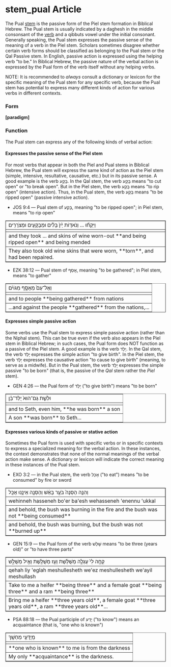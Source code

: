 # stem_pual Article
The Pual [stem](https://git.door43.org/Door43/en-uhg/src/master/content/stem/02.md) is the passive form of the Piel stem formation in Biblical Hebrew.  The Pual stem is usually indicated by a daghesh in the middle consonsant of the [verb](https://git.door43.org/Door43/en-uhg/src/master/content/verb/02.md) and a qibbuts vowel under the initial consonant. Generally speaking, the Pual stem expresses the passive sense of the meaning of a verb in the Piel stem.  Scholars sometimes disagree whether certain verb forms should be classified as belonging to the Pual stem or the Qal Passive stem.  In English, passive action is expressed using the helping verb "to be." In Biblical Hebrew, the passive nature of the verbal action is expressed by the Pual form of the verb itself without any helping verbs.

NOTE: It is recommended to *always* consult a dictionary or lexicon for the specific meaning of the Pual stem for any specific verb, because the Pual stem has potential to express many different kinds of action for various verbs in different contexts.

### Form

**[paradigm]**

### Function

The Pual stem can express any of the following kinds of verbal action:
 
#### Expresses the passive sense of the Piel stem
For most verbs that appear in both the Piel and Pual stems in Biblical Hebrew, the Pual stem will express the same kind of action as the Piel stem (simple, intensive, resultative, causative, etc.) but in its passive sense.  A good example is the verb בָּקַע.  In the Qal stem, the verb בָּקַע means "to cut open" or "to break open".  But in the Piel stem, the verb בָּקַע means "to rip open" (intensive action).  Thus, in the Pual stem, the verb בָּקַע means "to be ripped open" (passive intensive action).  

* JOS 9:4 –– Pual stem of בָּקַע, meaning "to be ripped open"; in Piel stem, means "to rip open"
<table border="1" class="docutils">
<colgroup>
<col width="100%" />
</colgroup>
<tbody valign="top">
<tr class="row-odd"><td>וַיִּקְח֞וּ ... וְנֹאד֥וֹת יַ֙יִן֙ בָּלִ֔ים וּמְבֻקָּעִ֖ים וּמְצֹרָרִֽים</td>
</tr>
<tr class="row-even"><td></td>
</tr>
<tr class="row-odd"><td>and they took ... and skins of wine worn-out **and being ripped open** and being mended</td>
</tr>
<tr class="row-even"><td>They also took old wine skins that were worn, **torn**, and had been repaired.</td>
</tr>
</tbody>
</table>

* EZK 38:12 –– Pual stem of אָסַף, meaning "to be gathered"; in Piel stem, means "to gather"
<table border="1" class="docutils">
<colgroup>
<col width="100%" />
</colgroup>
<tbody valign="top">
<tr class="row-odd"><td>וְאֶל־עַם֙ מְאֻסָּ֣ף מִגּוֹיִ֔ם</td>
</tr>
<tr class="row-even"><td></td>
</tr>
<tr class="row-odd"><td>and to people **being gathered** from nations</td>
</tr>
<tr class="row-even"><td>...and against the people **gathered** from the nations,...</td>
</tr>
</tbody>
</table>

#### Expresses simple passive action
Some verbs use the Pual stem to express simple passive action (rather than the Niphal stem).  This can be true even if the verb also appears in the Piel stem in Biblical Hebrew; in such cases, the Pual form does NOT function as a passive of the Piel stem. A good example is the verb יָלַד.  In the Qal stem, the verb יָלַד expresses the simple action "to give birth".  In the Piel stem, the verb יָלַד expresses the causative action "to cause to give birth" (meaning, to serve as a midwife).  But in the Pual stem, the verb יָלַד expresses the simple passive "to be born" (that is, the passive of the *Qal* stem rather the *Piel* stem).

* GEN 4:26 –– the Pual form of יָלַד ("to give birth") means "to be born"
<table border="1" class="docutils">
<colgroup>
<col width="100%" />
</colgroup>
<tbody valign="top">
<tr class="row-odd"><td>וּלְשֵׁ֤ת גַּם־הוּא֙ יֻלַּד־בֵּ֔ן</td>
</tr>
<tr class="row-even"><td></td>
</tr>
<tr class="row-odd"><td>and to Seth, even him, **he was born** a son</td>
</tr>
<tr class="row-even"><td>A son **was born** to Seth...</td>
</tr>
</tbody>
</table>


#### Expresses various kinds of passive or stative action
Sometimes the Pual form is used with specific verbs or in specific contexts to express a specialized meaning for the verbal action. In these instances, the context demonstrates that none of the normal meanings of the verbal action make sense. A dictionary or lexicon will indicate the correct meaning in these instances of the Pual stem.

* EXO 3:2 –– in the Pual stem, the verb אָכַל ("to eat") means "to be consumed" by fire ֹor sword
<table border="1" class="docutils">
<colgroup>
<col width="100%" />
</colgroup>
<tbody valign="top">
<tr class="row-odd"><td>וְהִנֵּ֤ה הַסְּנֶה֙ בֹּעֵ֣ר בָּאֵ֔שׁ וְהַסְּנֶ֖ה אֵינֶ֥נּוּ אֻכָּֽל</td>
</tr>
<tr class="row-even"><td>wehinneh hasseneh bo'er ba'esh wehasseneh 'enennu 'ukkal</td>
</tr>
<tr class="row-odd"><td>and behold, the bush was burning in the fire and the bush was not **being consumed**</td>
</tr>
<tr class="row-even"><td>and behold, the bush was burning, but the bush was not **burned up**</td>
</tr>
</tbody>
</table>

* GEN 15:9 –– the Pual form of the verb שָׁלַשׁ means "to be three (years old)" or "to have three parts"
<table border="1" class="docutils">
<colgroup>
<col width="100%" />
</colgroup>
<tbody valign="top">
<tr class="row-odd"><td>קְחָ֥ה לִי֙ עֶגְלָ֣ה מְשֻׁלֶּ֔שֶׁת וְעֵ֥ז מְשֻׁלֶּ֖שֶׁת וְאַ֣יִל מְשֻׁלָּ֑שׁ</td>
</tr>
<tr class="row-even"><td>qehah liy 'eglah meshullesheth we'ez meshullesheth we'ayil meshullash</td>
</tr>
<tr class="row-odd"><td>Take to me a heifer **being three** and a female goat **being three** and a ram **being three**</td>
</tr>
<tr class="row-even"><td>Bring me a heifer **three years old**, a female goat **three years old**, a ram **three years old**...</td>
</tr>
</tbody>
</table>

* PSA 88:18 –– the Pual participle of יָדַע ("to know") means an acquaintance (that is, "one who is known")
<table border="1" class="docutils">
<colgroup>
<col width="100%" />
</colgroup>
<tbody valign="top">
<tr class="row-odd"><td>מְֽיֻדָּעַ֥י מַחְשָֽׁךְ</td>
</tr>
<tr class="row-even"><td></td>
</tr>
<tr class="row-odd"><td>**one who is known** to me is from the darkness</td>
</tr>
<tr class="row-even"><td>My only **acquaintance** is the darkness.</td>
</tr>
</tbody>
</table>